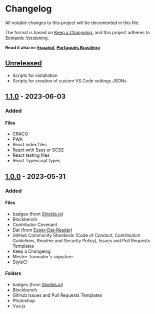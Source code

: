 # Changelog

All notable changes to this project will be documented in this file.

The format is based on [Keep a Changelog], and this project adheres to [Semantic
Versioning].

**Read it also in: [Español], [Português Brasileiro]**

## [Unreleased]

- Scripts for installation
- Scripts for creation of custom VS Code settings JSONs

## [1.1.0] - 2023-06-03

### Added

#### Files

- CRACO
- PWA
- React index files
- React with Sass or SCSS
- React testing files
- React Typescript types

## [1.0.0] - 2023-05-31

### Added

#### Files

- badges (from [Shields.io])
- Blockbench
- Contributor Covenant
- Dat (from [Exper-Dat-Reader])
- GitHub Community Standards (Code of Conduct, Contribution Guidelines, Readme
  and Security Policy), Issues and Pull Requests Templates
- Keep a Changelog
- Mestre-Tramador's signature
- StyleCI

#### Folders

- badges (from [Shields.io])
- Blockbench
- GitHub Issues and Pull Requests Templates
- Photoshop
- Vue.js

[Keep a Changelog]: https://keepachangelog.com/en/1.1.0/
[Semantic Versioning]: https://semver.org/spec/v2.0.0.html
[Español]: CHANGELOG.ES.md
[Português Brasileiro]: CHANGELOG.PT-BR.md
[Unreleased]: https://github.com/Mestre-Tramador/Mestre-Tramador-VSCode-Icons/compare/v1.1.0...HEAD
[1.1.0]: https://github.com/Mestre-Tramador/Mestre-Tramador-VSCode-Icons/compare/v1.0.0...v1.1.0
[1.0.0]: https://github.com/Mestre-Tramador/Mestre-Tramador-VSCode-Icons/releases/tag/v1.0.0
[Shields.io]: https://github.com/badges
[Exper-Dat-Reader]: https://github.com/Mestre-Tramador/Exper-Dat-Reader

